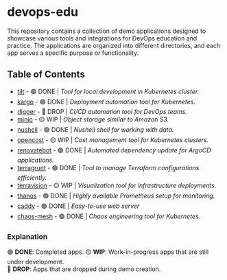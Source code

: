 # devops-edu

This repository contains a collection of demo applications designed to showcase various tools and integrations for DevOps education and practice. The applications are organized into different directories, and each app serves a specific purpose or functionality.

## Table of Contents

- [tilt](https://github.com/vladmalynych/devops-edu/tree/master/tilt) - 🟢 DONE  | *Tool for local development in Kubernetes cluster.*
- [kargo](https://github.com/vladmalynych/devops-edu/tree/master/kargo) - 🟢 DONE  | *Deployment automation tool for Kubernetes.*
- [digger](https://github.com/vladmalynych/devops-edu/tree/master/digger) - 🔴 DROP   | *CI/CD automation tool for DevOps teams.*
- [minio](https://github.com/vladmalynych/devops-edu/tree/master/minio) - 🟡 WIP   | *Object storage similar to Amazon S3.*
- [nushell](https://github.com/vladmalynych/devops-edu/tree/master/nushell) - 🟢 DONE   | *Nushell shell for working with data.*
- [opencost](https://github.com/vladmalynych/devops-edu/tree/master/opencost) - 🟡 WIP   | *Cost management tool for Kubernetes clusters.*
- [renovatebot](https://github.com/vladmalynych/devops-edu/tree/master/renovatebot) - 🟢 DONE   | *Automated dependency update for ArgoCD applications.*
- [terragrunt](https://github.com/vladmalynych/devops-edu/tree/master/terragrunt) - 🟢 DONE  | *Tool to manage Terraform configurations efficiently.*
- [terravision](https://github.com/vladmalynych/devops-edu/tree/master/terravision) - 🟡 WIP   | *Visualization tool for infrastructure deployments.*
- [thanos](https://github.com/vladmalynych/devops-edu/tree/master/thanos) - 🟢 DONE   | *Highly available Prometheus setup for monitoring.*
- [caddy](https://github.com/vladmalynych/devops-edu/tree/master/caddy) - 🟢 DONE  | *Easy-to-use web server*
- [chaos-mesh](https://github.com/vladmalynych/devops-edu/tree/master/chaos-mesh) - 🟢 DONE   | *Chaos engineering tool for Kubernetes.*

### Explanation

🟢 **DONE**: Completed apps. 
🟡 **WIP**: Work-in-progress apps that are still under development.  
🔴 **DROP**: Apps that are dropped during demo creation.
